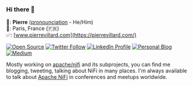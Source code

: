 ### Hi there 👋

:man:: **Pierre** ([pronounciation](https://www.pronouncenames.com/search?name=Pierre) - He/Him)<br />
:round_pushpin:: Paris, France (:fr:)<br />
:white_check_mark:: [www.pierrevillard.com](https://pierrevillard.com/)

[![Open Source](https://badges.frapsoft.com/os/v1/open-source.svg?v=103)](https://opensource.org/) [![Twitter Follow](https://img.shields.io/twitter/follow/pvillard31.svg?style=social)](https://twitter.com/pvillard31) [![LinkedIn Profile](https://img.shields.io/badge/Pierre%20Villard--lightgrey?logo=linkedin&style=social)](https://www.linkedin.com/in/pierrevillard) [![Personal Blog](https://img.shields.io/badge/Blog--lightgrey?logo=wordpress&style=social)](https://pierrevillard.com/)  [![Medium](https://img.shields.io/badge/My%20posts%20on%20Medium--lightgrey?logo=medium&style=social)](https://medium.com/@pierre.villard)

Mostly working on [apache/nifi](https://github.com/apache/nifi) and its subprojects, you can find me blogging, tweeting, talking about NiFi in many places. I'm always available to talk about [Apache NiFi](https://nifi.apache.org/) in conferences and meetups worldwide.

<!--
**pvillard31/pvillard31** is a ✨ _special_ ✨ repository because its `README.md` (this file) appears on your GitHub profile.

Here are some ideas to get you started:

- 🔭 I’m currently working on ...
- 🌱 I’m currently learning ...
- 👯 I’m looking to collaborate on ...
- 🤔 I’m looking for help with ...
- 💬 Ask me about ...
- 📫 How to reach me: ...
- 😄 Pronouns: ...
- ⚡ Fun fact: ...


![YouTube Video Views](https://img.shields.io/youtube/views/ZBiocNLVEJk?label=How%20to%20deal%20with%20workflows%20lifecycle%20in%20Apache%20NiFi%3F&style=social) <br />
![YouTube Video Views](https://img.shields.io/youtube/views/QQks0KAvT58?label=Running%20visual%20quality%20inspection%20at%20the%20edge%20with%20Apache%20NiFi%20%26%20MiNiFi&style=social)

-->
